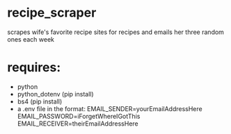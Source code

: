 # recipe_scraper
scrapes wife's favorite recipe sites for recipes and emails her three random ones each week

# requires:
- python
- python_dotenv (pip install)
- bs4 (pip install)
- a .env file in the format:
  EMAIL_SENDER=yourEmailAddressHere
  EMAIL_PASSWORD=iForgetWhereIGotThis
  EMAIL_RECEIVER=theirEmailAddressHere
  
